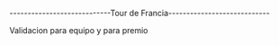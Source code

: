 ----------------------------Tour de Francia----------------------------

Validacion para equipo y para premio